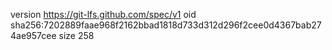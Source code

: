 version https://git-lfs.github.com/spec/v1
oid sha256:7202889faae968f2162bbad1818d733d312d296f2cee0d4367bab274ae957cee
size 258
